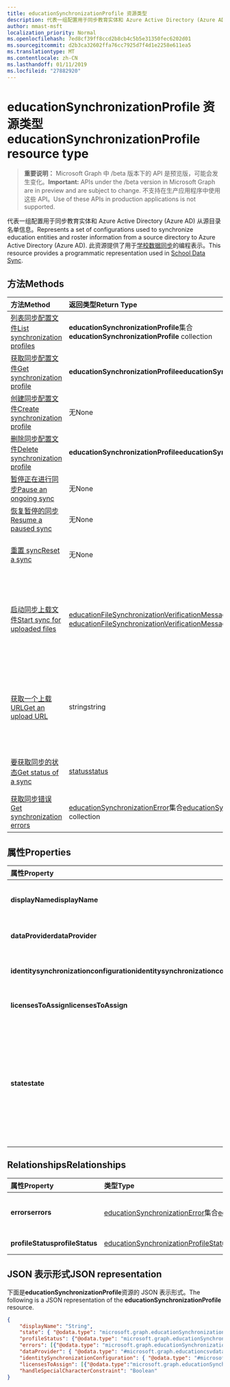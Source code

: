 ```yaml
---
title: educationSynchronizationProfile 资源类型
description: 代表一组配置用于同步教育实体和 Azure Active Directory (Azure AD) 从源目录名单信息。 此资源提供了用于学校数据同步的编程表示。
author: mmast-msft
localization_priority: Normal
ms.openlocfilehash: 7ed8cf39ff8ccd2b8cb4c5b5e31350fec6202d01
ms.sourcegitcommit: d2b3ca32602ffa76cc7925d7f4d1e2258e611ea5
ms.translationtype: MT
ms.contentlocale: zh-CN
ms.lasthandoff: 01/11/2019
ms.locfileid: "27882920"
---
```

# <a name="educationsynchronizationprofile-resource-type"></a><span data-ttu-id="cc102-104">educationSynchronizationProfile 资源类型</span><span class="sxs-lookup"><span data-stu-id="cc102-104">educationSynchronizationProfile resource type</span></span>

> <span data-ttu-id="cc102-105">**重要说明：** Microsoft Graph 中 /beta 版本下的 API 是预览版，可能会发生变化。</span><span class="sxs-lookup"><span data-stu-id="cc102-105">**Important:** APIs under the /beta version in Microsoft Graph are in preview and are subject to change.</span></span> <span data-ttu-id="cc102-106">不支持在生产应用程序中使用这些 API。</span><span class="sxs-lookup"><span data-stu-id="cc102-106">Use of these APIs in production applications is not supported.</span></span>

<span data-ttu-id="cc102-107">代表一组配置用于同步教育实体和 Azure Active Directory (Azure AD) 从源目录名单信息。</span><span class="sxs-lookup"><span data-stu-id="cc102-107">Represents a set of configurations used to synchronize education entities and roster information from a source directory to Azure Active Directory (Azure AD).</span></span> <span data-ttu-id="cc102-108">此资源提供了用于[学校数据同步](https://sds.microsoft.com)的编程表示。</span><span class="sxs-lookup"><span data-stu-id="cc102-108">This resource provides a programmatic representation used in [School Data Sync](https://sds.microsoft.com).</span></span>

## <a name="methods"></a><span data-ttu-id="cc102-109">方法</span><span class="sxs-lookup"><span data-stu-id="cc102-109">Methods</span></span>

| <span data-ttu-id="cc102-110">方法</span><span class="sxs-lookup"><span data-stu-id="cc102-110">Method</span></span> | <span data-ttu-id="cc102-111">返回类型</span><span class="sxs-lookup"><span data-stu-id="cc102-111">Return Type</span></span> | <span data-ttu-id="cc102-112">说明</span><span class="sxs-lookup"><span data-stu-id="cc102-112">Description</span></span> |
|:-|:-|:-|
| [<span data-ttu-id="cc102-113">列表同步配置文件</span><span class="sxs-lookup"><span data-stu-id="cc102-113">List synchronization profiles</span></span>](../api/educationsynchronizationprofile-list.md) | <span data-ttu-id="cc102-114">**educationSynchronizationProfile**集合</span><span class="sxs-lookup"><span data-stu-id="cc102-114">**educationSynchronizationProfile** collection</span></span> | <span data-ttu-id="cc102-115">获取为租户中的所有同步配置文件的列表。</span><span class="sxs-lookup"><span data-stu-id="cc102-115">Get a list of all the synchronization profiles in the tenant.</span></span> |
| [<span data-ttu-id="cc102-116">获取同步配置文件</span><span class="sxs-lookup"><span data-stu-id="cc102-116">Get synchronization profile</span></span>](../api/educationsynchronizationprofile-get.md) | <span data-ttu-id="cc102-117">**educationSynchronizationProfile**</span><span class="sxs-lookup"><span data-stu-id="cc102-117">**educationSynchronizationProfile**</span></span> | <span data-ttu-id="cc102-118">检索给定的配置文件标识符特定配置文件。</span><span class="sxs-lookup"><span data-stu-id="cc102-118">Retrieve a specific profile given the profile identifier.</span></span> |
| [<span data-ttu-id="cc102-119">创建同步配置文件</span><span class="sxs-lookup"><span data-stu-id="cc102-119">Create synchronization profile</span></span>](../api/educationsynchronizationprofile-post.md) | <span data-ttu-id="cc102-120">无</span><span class="sxs-lookup"><span data-stu-id="cc102-120">None</span></span> | <span data-ttu-id="cc102-121">创建一个新的同步配置文件。</span><span class="sxs-lookup"><span data-stu-id="cc102-121">Create a new synchronization profile.</span></span> |
| [<span data-ttu-id="cc102-122">删除同步配置文件</span><span class="sxs-lookup"><span data-stu-id="cc102-122">Delete synchronization profile</span></span>](../api/educationsynchronizationprofile-delete.md) | <span data-ttu-id="cc102-123">**educationSynchronizationProfile**</span><span class="sxs-lookup"><span data-stu-id="cc102-123">**educationSynchronizationProfile**</span></span> | <span data-ttu-id="cc102-124">删除特定的配置文件给定的配置文件标识符。</span><span class="sxs-lookup"><span data-stu-id="cc102-124">Delete a specific profile given the profile identifier.</span></span> |
| [<span data-ttu-id="cc102-125">暂停正在进行同步</span><span class="sxs-lookup"><span data-stu-id="cc102-125">Pause an ongoing sync</span></span>](../api/educationsynchronizationprofile-pause.md) | <span data-ttu-id="cc102-126">无</span><span class="sxs-lookup"><span data-stu-id="cc102-126">None</span></span> | <span data-ttu-id="cc102-127">暂停正在进行的同步。</span><span class="sxs-lookup"><span data-stu-id="cc102-127">Pause an ongoing synchronization.</span></span> |
| [<span data-ttu-id="cc102-128">恢复暂停的同步</span><span class="sxs-lookup"><span data-stu-id="cc102-128">Resume a paused sync</span></span>](../api/educationsynchronizationprofile-resume.md) | <span data-ttu-id="cc102-129">无</span><span class="sxs-lookup"><span data-stu-id="cc102-129">None</span></span> | <span data-ttu-id="cc102-130">恢复暂停的同步。</span><span class="sxs-lookup"><span data-stu-id="cc102-130">Resume a paused synchronization.</span></span> |
| [<span data-ttu-id="cc102-131">重置 sync</span><span class="sxs-lookup"><span data-stu-id="cc102-131">Reset a sync</span></span>](../api/educationsynchronizationprofile-reset.md) | <span data-ttu-id="cc102-132">无</span><span class="sxs-lookup"><span data-stu-id="cc102-132">None</span></span> | <span data-ttu-id="cc102-133">重置配置文件的状态，并重新启动同步。</span><span class="sxs-lookup"><span data-stu-id="cc102-133">Reset the state of the profile and restart synchronization.</span></span> |
| [<span data-ttu-id="cc102-134">启动同步上载文件</span><span class="sxs-lookup"><span data-stu-id="cc102-134">Start sync for uploaded files</span></span>](../api/educationsynchronizationprofile-start.md) | <span data-ttu-id="cc102-135">[educationFileSynchronizationVerificationMessage](educationfilesynchronizationverificationmessage.md)集合</span><span class="sxs-lookup"><span data-stu-id="cc102-135">[educationFileSynchronizationVerificationMessage](educationfilesynchronizationverificationmessage.md) collection</span></span>| <span data-ttu-id="cc102-136">验证已上载的源文件，并启动同步。</span><span class="sxs-lookup"><span data-stu-id="cc102-136">Verify the uploaded source files and start synchronization.</span></span> <span data-ttu-id="cc102-137">应用仅数据提供程序何时[educationCsvDataProvider](educationcsvdataprovider.md)。</span><span class="sxs-lookup"><span data-stu-id="cc102-137">Applies only when the data provider is [educationCsvDataProvider](educationcsvdataprovider.md).</span></span> |
| [<span data-ttu-id="cc102-138">获取一个上载 URL</span><span class="sxs-lookup"><span data-stu-id="cc102-138">Get an upload URL</span></span>](../api/educationsynchronizationprofile-uploadurl.md) | <span data-ttu-id="cc102-139">string</span><span class="sxs-lookup"><span data-stu-id="cc102-139">string</span></span> | <span data-ttu-id="cc102-140">返回要上载 CSV 数据文件的短期 URL。</span><span class="sxs-lookup"><span data-stu-id="cc102-140">Return the short-lived URL to upload CSV data files.</span></span> <span data-ttu-id="cc102-141">应用仅数据提供程序何时[educationCsvDataProvider](educationcsvdataprovider.md)。</span><span class="sxs-lookup"><span data-stu-id="cc102-141">Applies only when the data provider is [educationCsvDataProvider](educationcsvdataprovider.md).</span></span> |
| [<span data-ttu-id="cc102-142">要获取同步的状态</span><span class="sxs-lookup"><span data-stu-id="cc102-142">Get status of a sync</span></span>](../api/educationsynchronizationprofilestatus-get.md) | [<span data-ttu-id="cc102-143">status</span><span class="sxs-lookup"><span data-stu-id="cc102-143">status</span></span>](educationsynchronizationprofilestatus.md) | <span data-ttu-id="cc102-144">返回一个特定的同步配置文件的状态。</span><span class="sxs-lookup"><span data-stu-id="cc102-144">Return the status of a specific synchronization profile.</span></span> |
| [<span data-ttu-id="cc102-145">获取同步错误</span><span class="sxs-lookup"><span data-stu-id="cc102-145">Get synchronization errors</span></span>](../api/educationsynchronizationerrors-get.md) | <span data-ttu-id="cc102-146">[educationSynchronizationError](educationsynchronizationerror.md)集合</span><span class="sxs-lookup"><span data-stu-id="cc102-146">[educationSynchronizationError](educationsynchronizationerror.md) collection</span></span>| <span data-ttu-id="cc102-147">获取所有同步过程中生成的错误。</span><span class="sxs-lookup"><span data-stu-id="cc102-147">Get all the errors generated during synchronization.</span></span> |

## <a name="properties"></a><span data-ttu-id="cc102-148">属性</span><span class="sxs-lookup"><span data-stu-id="cc102-148">Properties</span></span>

| <span data-ttu-id="cc102-149">属性</span><span class="sxs-lookup"><span data-stu-id="cc102-149">Property</span></span> | <span data-ttu-id="cc102-150">类型</span><span class="sxs-lookup"><span data-stu-id="cc102-150">Type</span></span> | <span data-ttu-id="cc102-151">Description</span><span class="sxs-lookup"><span data-stu-id="cc102-151">Description</span></span> |
|:-|:-|:-|
| <span data-ttu-id="cc102-152">**displayName**</span><span class="sxs-lookup"><span data-stu-id="cc102-152">**displayName**</span></span> | <span data-ttu-id="cc102-153">string</span><span class="sxs-lookup"><span data-stu-id="cc102-153">string</span></span> |  <span data-ttu-id="cc102-154">配置文件的同步标识名称。</span><span class="sxs-lookup"><span data-stu-id="cc102-154">Name of the configuration profile for syncing identities.</span></span>         |
| <span data-ttu-id="cc102-155">**dataProvider**</span><span class="sxs-lookup"><span data-stu-id="cc102-155">**dataProvider**</span></span> | [<span data-ttu-id="cc102-156">educationSynchronizationDataProvider</span><span class="sxs-lookup"><span data-stu-id="cc102-156">educationSynchronizationDataProvider</span></span>](educationsynchronizationdataprovider.md) |  <span data-ttu-id="cc102-157">用于配置文件数据提供程序。</span><span class="sxs-lookup"><span data-stu-id="cc102-157">The data provider used for the profile.</span></span>         |
| <span data-ttu-id="cc102-158">**identitysynchronizationconfiguration**</span><span class="sxs-lookup"><span data-stu-id="cc102-158">**identitysynchronizationconfiguration**</span></span> | [<span data-ttu-id="cc102-159">educationIdentitySynchronizationConfiguration</span><span class="sxs-lookup"><span data-stu-id="cc102-159">educationIdentitySynchronizationConfiguration</span></span>](educationidentitysynchronizationconfiguration.md) | <span data-ttu-id="cc102-160">标识[创建](educationidentitycreationconfiguration.md)或[匹配](educationidentitymatchingconfiguration.md)配置。</span><span class="sxs-lookup"><span data-stu-id="cc102-160">Identity [creation](educationidentitycreationconfiguration.md) or [matching](educationidentitymatchingconfiguration.md) configuration .</span></span>        |
| <span data-ttu-id="cc102-161">**licensesToAssign**</span><span class="sxs-lookup"><span data-stu-id="cc102-161">**licensesToAssign**</span></span> | <span data-ttu-id="cc102-162">[educationSynchronizationLicenseAssignment](educationsynchronizationlicenseassignment.md)集合</span><span class="sxs-lookup"><span data-stu-id="cc102-162">[educationSynchronizationLicenseAssignment](educationsynchronizationlicenseassignment.md) collection</span></span>|  <span data-ttu-id="cc102-163">许可证安装配置。</span><span class="sxs-lookup"><span data-stu-id="cc102-163">License setup configuration.</span></span>        |
| <span data-ttu-id="cc102-164">**state**</span><span class="sxs-lookup"><span data-stu-id="cc102-164">**state**</span></span> | <span data-ttu-id="cc102-165">string</span><span class="sxs-lookup"><span data-stu-id="cc102-165">string</span></span> |  <span data-ttu-id="cc102-166">配置文件的状态。</span><span class="sxs-lookup"><span data-stu-id="cc102-166">The state of the profile.</span></span> <span data-ttu-id="cc102-167">可取值为：`provisioning`、`provisioned`、`provisioningFailed`、`deleting`、`deletionFailed`。</span><span class="sxs-lookup"><span data-stu-id="cc102-167">Possible values are: `provisioning`, `provisioned`, `provisioningFailed`, `deleting`, `deletionFailed`.</span></span>          |

## <a name="relationships"></a><span data-ttu-id="cc102-168">Relationships</span><span class="sxs-lookup"><span data-stu-id="cc102-168">Relationships</span></span>

| <span data-ttu-id="cc102-169">属性</span><span class="sxs-lookup"><span data-stu-id="cc102-169">Property</span></span> | <span data-ttu-id="cc102-170">类型</span><span class="sxs-lookup"><span data-stu-id="cc102-170">Type</span></span> | <span data-ttu-id="cc102-171">Description</span><span class="sxs-lookup"><span data-stu-id="cc102-171">Description</span></span> |
|:-|:-|:-|
| <span data-ttu-id="cc102-172">**errors**</span><span class="sxs-lookup"><span data-stu-id="cc102-172">**errors**</span></span> | <span data-ttu-id="cc102-173">[educationSynchronizationError](educationsynchronizationerror.md)集合</span><span class="sxs-lookup"><span data-stu-id="cc102-173">[educationSynchronizationError](educationsynchronizationerror.md) collection</span></span>| <span data-ttu-id="cc102-174">与此同步配置文件关联的所有错误。</span><span class="sxs-lookup"><span data-stu-id="cc102-174">All errors associated with this synchronization profile.</span></span> |
| <span data-ttu-id="cc102-175">**profileStatus**</span><span class="sxs-lookup"><span data-stu-id="cc102-175">**profileStatus**</span></span> | [<span data-ttu-id="cc102-176">educationSynchronizationProfileStatus</span><span class="sxs-lookup"><span data-stu-id="cc102-176">educationSynchronizationProfileStatus</span></span>](educationsynchronizationprofilestatus.md) | <span data-ttu-id="cc102-177">同步状态。</span><span class="sxs-lookup"><span data-stu-id="cc102-177">The synchronization status.</span></span> |

## <a name="json-representation"></a><span data-ttu-id="cc102-178">JSON 表示形式</span><span class="sxs-lookup"><span data-stu-id="cc102-178">JSON representation</span></span>
<span data-ttu-id="cc102-179">下面是**educationSynchronizationProfile**资源的 JSON 表示形式。</span><span class="sxs-lookup"><span data-stu-id="cc102-179">The following is a JSON representation of the **educationSynchronizationProfile** resource.</span></span>

<!-- {
  "blockType": "resource",
  "optionalProperties": [

  ],
  "@odata.type": "#microsoft.graph.educationSynchronizationProfile"
}-->

```json
{
    "displayName": "String",
    "state": { "@odata.type": "microsoft.graph.educationSynchronizationProfileState" },
    "profileStatus": {"@odata.type": "microsoft.graph.educationSynchronizationProfileStatus"},
    "errors": [{"@odata.type": "microsoft.graph.educationSynchronizationProfileStatus" }],
    "dataProvider": { "@odata.type": "#microsoft.graph.educationcsvdataprovider" },
    "identitySynchronizationConfiguration": { "@odata.type": "#microsoft.graph.educationIdentitySynchronizationConfiguration" },
    "licensesToAssign": [{"@odata.type":"microsoft.graph.educationSynchronizationLicenseAssignment"}],
    "handleSpecialCharacterConstraint": "Boolean"
}
```
